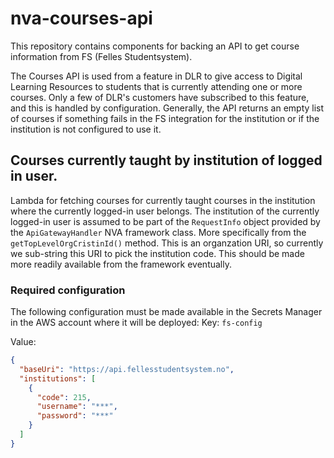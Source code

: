 # nva-courses-api
This repository contains components for backing an API to get course information from FS
(Felles Studentsystem).

The Courses API is used from a feature in DLR to give access to Digital Learning Resources to
students that is currently attending one or more courses. Only a few of DLR's customers have
subscribed to this feature, and this is handled by configuration. Generally, the API returns an
empty list of courses if something fails in the FS integration for the institution or if the
institution is not configured to use it. 

## Courses currently taught by institution of logged in user.
Lambda for fetching courses for currently taught courses in the institution where the currently
logged-in user belongs. The institution of the currently logged-in user is assumed to be part of the
```RequestInfo``` object provided by the ```ApiGatewayHandler``` NVA framework class. More
specifically from the ```getTopLevelOrgCristinId()``` method. This is an organzation URI, so
currently we sub-string this URI to pick the institution code. This should be made more readily
available from the framework eventually.

### Required configuration
The following configuration must be made available in the Secrets Manager in the AWS account
where it will be deployed:
Key: ```fs-config```

Value:
```json
{
  "baseUri": "https://api.fellesstudentsystem.no",
  "institutions": [
    {
      "code": 215,
      "username": "***",
      "password": "***"
    }
  ]
}
```
